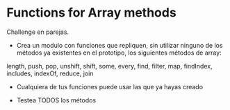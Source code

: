 # Functions for Array methods

Challenge en parejas.

- ​Crea un modulo con funciones que repliquen, sin utilizar ninguno de los métodos ya existentes en el prototipo, los siguientes métodos de array:

length,
push,
pop,
unshift,
shift,
some,
every,
find,
filter,
map,
findIndex,
includes,
indexOf,
reduce,
join

- Cualquiera de tus funciones puede usar las que ya hayas creado

- Testea TODOS los métodos
